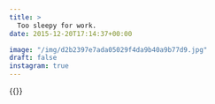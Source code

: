 ```yaml
---
title: >
  Too sleepy for work.
date: 2015-12-20T17:14:37+00:00

image: "/img/d2b2397e7ada05029f4da9b40a9b77d9.jpg"
draft: false
instagram: true
---
```


{{<photo src="/img/d2b2397e7ada05029f4da9b40a9b77d9.jpg">}}
